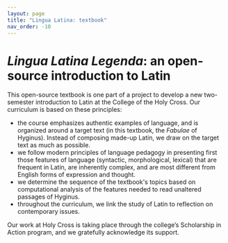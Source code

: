 ```yaml
---
layout: page
title: "Lingua Latina: textbook"
nav_order: -10
---
```



# *Lingua Latina Legenda*: an open-source introduction to Latin

This open-source textbook is one part of a project to develop a new two-semester introduction to Latin at the College of the Holy Cross. Our curriculum is based on these principles:

- the course emphasizes authentic examples of language, and is organized around a target text (in this textbook, the *Fabulae* of Hyginus). Instead of composing made-up Latin, we draw on the target text as much as possible.
- we follow modern principles of language pedagogy in presenting first those features of language (syntactic, morphological, lexical) that are frequent in Latin, are inherently complex, and are most different from English forms of expression and thought.
- we determine the sequence of the textbook's topics based on computational analysis of the features needed to read unaltered passages of Hyginus.
- throughout the curriculum, we link the study of Latin to reflection on contemporary issues.

Our work at Holy Cross is taking place through the college’s Scholarship in Action program, and we gratefully acknowledge its support.

